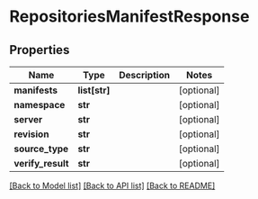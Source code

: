 # RepositoriesManifestResponse

## Properties
Name | Type | Description | Notes
------------ | ------------- | ------------- | -------------
**manifests** | **list[str]** |  | [optional] 
**namespace** | **str** |  | [optional] 
**server** | **str** |  | [optional] 
**revision** | **str** |  | [optional] 
**source_type** | **str** |  | [optional] 
**verify_result** | **str** |  | [optional] 

[[Back to Model list]](../README.md#documentation-for-models) [[Back to API list]](../README.md#documentation-for-api-endpoints) [[Back to README]](../README.md)

